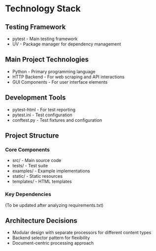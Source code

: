 # Technology Stack

## Testing Framework
- pytest - Main testing framework
- UV - Package manager for dependency management

## Main Project Technologies
- Python - Primary programming language
- HTTP Backend - For web scraping and API interactions
- GUI Components - For user interface elements

## Development Tools
- pytest-html - For test reporting
- pytest.ini - Test configuration
- conftest.py - Test fixtures and configuration

## Project Structure
### Core Components
- src/ - Main source code
- tests/ - Test suite
- examples/ - Example implementations
- static/ - Static resources
- templates/ - HTML templates

### Key Dependencies
(To be updated after analyzing requirements.txt)

## Architecture Decisions
- Modular design with separate processors for different content types
- Backend selector pattern for flexibility
- Document-centric processing approach